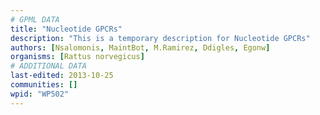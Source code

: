 ```yaml
---
# GPML DATA
title: "Nucleotide GPCRs"
description: "This is a temporary description for Nucleotide GPCRs"
authors: [Nsalomonis, MaintBot, M.Ramirez, Ddigles, Egonw]
organisms: [Rattus norvegicus]
# ADDITIONAL DATA
last-edited: 2013-10-25
communities: []
wpid: "WP502"
---
```

